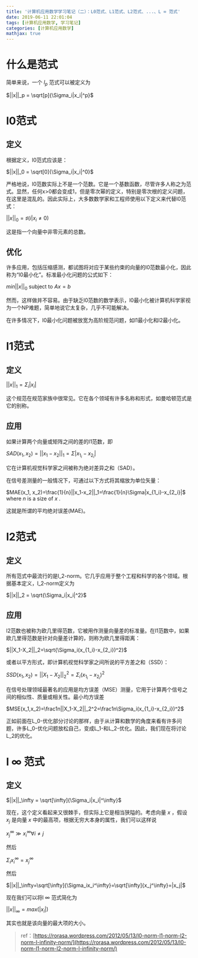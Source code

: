 ```yaml
---
title: '计算机应用数学学习笔记（二）：L0范式、L1范式、L2范式、...、L ∞ 范式'
date: 2019-06-11 22:01:04
tags: [计算机应用数学, 学习笔记]
categories: [计算机应用数学]
mathjax: true
---
```


# 什么是范式

简单来说，一个 $l_p$ 范式可以被定义为

$||x||_p = \sqrt[p]{\Sigma_i|x_i|^p}$

# l0范式

## 定义

根据定义，l0范式应该是：

$||x||_0 = \sqrt[0]{\Sigma_i|x_i|^0}$

严格地说，l0范数实际上不是一个范数。它是一个基数函数，尽管许多人称之为范式。显然，任何x>0都会变成1，但是零次幂的定义，特别是零次根的定义问题，在这里是混乱的。因此实际上，大多数数学家和工程师使用以下定义来代替l0范式：

$||x||_0 = \sharp(i|x_i \neq 0)$

这是指一个向量中非零元素的总数。

## 优化

许多应用，包括压缩感测，都试图将对应于某些约束的向量的l0范数最小化，因此称为“l0最小化”。标准最小化问题的公式如下：

$min ||x||_0$ subject to $Ax = b$

然而，这样做并不容易。由于缺乏l0范数的数学表示，l0最小化被计算机科学家视为一个NP难题，简单地说它太复杂，几乎不可能解决。

在许多情况下，l0最小化问题被放宽为高阶规范问题，如l1最小化和l2最小化。

# l1范式

## 定义

$||x||_1 = \Sigma_i|x_i|$

这个规范在规范家族中很常见。它在各个领域有许多名称和形式，如曼哈顿范式是它的别称。

## 应用

如果计算两个向量或矩阵之间的差的l1范数，即

$SAD(x_1, x_2)=||x_1-x_2||_1=\Sigma|x_{1_i}-x_{2_i}|$

它在计算机视觉科学家之间被称为绝对差异之和（SAD）。

在信号差测量的一般情况下，可通过以下方式将其缩放为单位矢量：

$MAE(x_1, x_2)=\frac{1}{n}||x_1-x_2||_1=\frac{1}{n}\Sigma|x_{1_i}-x_{2_i}|$ where $n$ is a size of $x$ .

这就是所谓的平均绝对误差(MAE)。

# l2范式

## 定义

所有范式中最流行的是l_2-norm。它几乎应用于整个工程和科学的各个领域。根据基本定义，l_2-norm定义为

$||x||_2 = \sqrt{\Sigma_i|x_i|^2}$

## 应用

l2范数也被称为欧几里得范数，它被用作测量向量差的标准量。在l1范数中，如果欧几里得范数是针对向量差计算的，则称为欧几里得距离：

$||X_1-X_2||_2=\sqrt{\Sigma_i(x_{1_i}-x_{2_i})^2}$

或者以平方形式，即计算机视觉科学家之间所说的平方差之和（SSD）：

$SSD(x_1,x_2)=||X_1-X_2||_2^2=\Sigma_i(x_{1_i}-x_{2_i})^2$

在信号处理领域最著名的应用是均方误差（MSE）测量，它用于计算两个信号之间的相似性、质量或相关性。最小均方误差

$MSE(x_1,x_2)=\frac1n||X_1-X_2||_2^2=\frac1n\Sigma_i(x_{1_i}-x_{2_i})^2$

正如前面在L_0-优化部分讨论的那样，由于从计算和数学的角度来看有许多问题，许多L_0-优化问题放松自己，变成L_1-和L_2-优化。因此，我们现在将讨论L_2的优化。



# l $\infty$ 范式

## 定义

$||x||_\infty = \sqrt[\infty]{\Sigma_i|x_i|^\infty}$

现在，这个定义看起来又很棘手，但实际上它是相当狭隘的。考虑向量 $x$ ，假设 $x_j$ 是向量 $x$ 中的最高项，根据无穷大本身的属性，我们可以这样说

$x_j^\infty \gg x_i^\infty \forall i \neq j$

然后

$\Sigma_ix_i^\infty=x_j^\infty$

然后

$||x||_\infty=\sqrt[\infty]{\Sigma_ix_i^\infty}=\sqrt[\infty]{x_j^\infty}=|x_j|$

现在我们可以将l $\infty$ 范式简化为

$||x||_\infty=max(|x_i|)$

其实也就是该向量的最大项的大小。

>ref：[https://rorasa.wordpress.com/2012/05/13/l0-norm-l1-norm-l2-norm-l-infinity-norm/](https://rorasa.wordpress.com/2012/05/13/l0-norm-l1-norm-l2-norm-l-infinity-norm/)